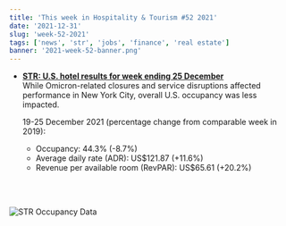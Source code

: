 ```yaml
---
title: 'This week in Hospitality & Tourism #52 2021'
date: '2021-12-31'
slug: 'week-52-2021'
tags: ['news', 'str', 'jobs', 'finance', 'real estate']
banner: '2021-week-52-banner.png'
---
```


- **[STR: U.S. hotel results for week ending 25 December](https://str.com/press-release/str-us-hotel-results-week-ending-25-december)**  
  While Omicron-related closures and service disruptions affected performance in New York City, overall U.S. occupancy was less impacted.

  19-25 December 2021 (percentage change from comparable week in 2019):

  - Occupancy: 44.3% (-8.7%)
  - Average daily rate (ADR): US$121.87 (+11.6%)
  - Revenue per available room (RevPAR): US$65.61 (+20.2%)

<br/><br/>

![STR Occupancy Data](/images/blogimages/2021-week-52-occupancy.png)
